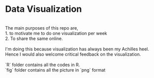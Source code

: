 # Data Visualization
<br />
The main purposes of this repo are, <br />
1. to motivate me to do one visualization per week <br />
2. To share the same online. <br />
<br />
I'm doing this because visualization has always been my Achilles heel. Hence I would also welcome critical feedback on the visualization. <br />
<br />
`R` folder contains all the codes in R. <br />
`fig` folder contains all the picture in `png` format <br />


